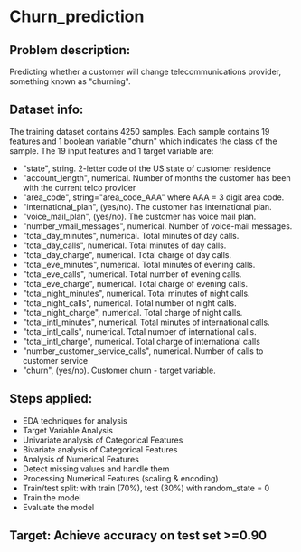 # Churn_prediction
## Problem description:
Predicting whether a customer will change telecommunications provider, something known as "churning".
## Dataset info:
The training dataset contains 4250 samples. Each sample contains 19 features and 1 boolean variable "churn" which indicates the class of the sample. The 19 input features and 1 target variable are:
- "state", string. 2-letter code of the US state of customer residence
- "account_length", numerical. Number of months the customer has been with the current telco provider
- "area_code", string="area_code_AAA" where AAA = 3 digit area code.
- "international_plan", (yes/no). The customer has international plan.
- "voice_mail_plan", (yes/no). The customer has voice mail plan.
- "number_vmail_messages", numerical. Number of voice-mail messages.
- "total_day_minutes", numerical. Total minutes of day calls.
- "total_day_calls", numerical. Total minutes of day calls.
- "total_day_charge", numerical. Total charge of day calls.
- "total_eve_minutes", numerical. Total minutes of evening calls.
- "total_eve_calls", numerical. Total number of evening calls.
- "total_eve_charge", numerical. Total charge of evening calls.
- "total_night_minutes", numerical. Total minutes of night calls.
- "total_night_calls", numerical. Total number of night calls.
- "total_night_charge", numerical. Total charge of night calls.
- "total_intl_minutes", numerical. Total minutes of international calls.
- "total_intl_calls", numerical. Total number of international calls.
- "total_intl_charge", numerical. Total charge of international calls
- "number_customer_service_calls", numerical. Number of calls to customer service
- "churn", (yes/no). Customer churn - target variable.

## Steps applied: 
-	EDA techniques for analysis
-	Target Variable Analysis
-	Univariate analysis of Categorical Features
-	Bivariate analysis of Categorical Features
-	Analysis of Numerical Features
-	Detect missing values and handle them
-	Processing Numerical Features (scaling & encoding)
-	Train/test split: with train (70%), test (30%) with random_state = 0
-	Train the model
-	Evaluate the model
 
## Target: Achieve accuracy on test set >=0.90
